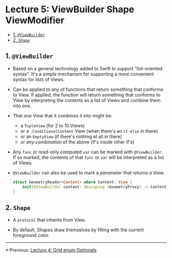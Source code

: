 # Lecture 5: ViewBuilder Shape ViewModifier

- [1. `@ViewBuilder`](#1-viewbuilder)
- [2. `Shape`](#2-shape)

## 1. `@ViewBuilder`

- Based on a general technology added to Swift to support "list-oriented syntax". It's a simple mechanism for supporting a more convenient syntax for _lists_ of Views.

- Can be applied to any of functions that return something that conforms to View. If applied, the function will return something that conforms to View by interpreting the contents as a list of Views and combine them into _one_.

- That _one_ View that it combines it into might be:

  - a `TupleView` (for 2 to 10 Views)
  - or a `_ConditionalContent` View (when there's an `if-else` in there)
  - or an `EmptyView` (if there's nothing at all in there)
  - or _any combination_ of the above (if's inside other if's)

- Any `func` or read-only computed `var` can be marked with `@ViewBuilder`. If so marked, the contents of that `func` or `var` will be interpreted as a list of Views.

- `@ViewBuilder` can also be used to mark a _parameter that returns a View_.

  ```swift
  struct GeometryReader<Content> where Content: View {
      init(@ViewBuilder content: @escaping (GeometryProxy) -> Content) { ... }
  }
  ```

## 2. `Shape`

- A `protocol` that inherits from View.

- By default, Shapes draw themselves by filling with the current foreground color.

---

←Previous: [Lecture 4: Grid enum Optionals](Lecture%204.md)
